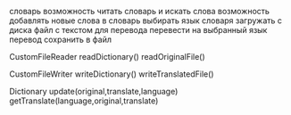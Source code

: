 словарь
возможность читать словарь и искать слова
возможность добавлять новые слова в словарь
выбирать язык словаря
загружать с диска файл с текстом для перевода
перевести на выбранный язык
перевод сохранить в файл

CustomFileReader
readDictionary()
readOriginalFile()

CustomFileWriter
writeDictionary()
writeTranslatedFile()

Dictionary
update(original,translate,language)
getTranslate(language,original,translate)

